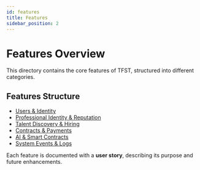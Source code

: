 ```yaml
---
id: features
title: Features
sidebar_position: 2
---
```


# Features Overview

This directory contains the core features of TFST, structured into different categories.

## Features Structure
- [Users & Identity](users-identity.md)
- [Professional Identity & Reputation](professional-identity.md)
- [Talent Discovery & Hiring](talent-discovery.md)
- [Contracts & Payments](contracts-payments.md)
- [AI & Smart Contracts](ai-smart-contracts.md)
- [System Events & Logs](system-events.md)

Each feature is documented with a **user story**, describing its purpose and future enhancements.
